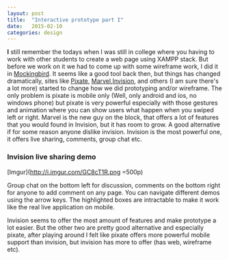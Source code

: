 ```yaml
---
layout: post
title:  "Interactive prototype part I"
date:   2015-02-10
categories: design
---
```


<b>I</b> still remember the todays when I was still in college where you having to work with other students to create a web page using XAMPP stack. But before we work on it we had to come up with some wireframe work, I did it in [Mockingbird](https://gomockingbird.com/). It seems like a good tool back then, but things has changed dramatically, sites like [Pixate](http://www.pixate.com/), [Marvel](https://marvelapp.com/),[Invision](http://www.invisionapp.com/), and others (I am sure there's a lot more) started to change how we did prototyping and/or wireframe. The only problem is pixate is mobile only (Well, only android and ios, no windows phone) but pixate is very powerful especially with those gestures and animation where you can show users what happen when you swiped left or right. Marvel is the new guy on the block, that offers a lot of features that you would found in Invision, but it has room to grow. A good alternative if for some reason anyone dislike invision. Invision is the most powerful one, it offers live sharing, comments, group chat etc.

<h3>Invision live sharing demo</h3>

[Imgur](http://i.imgur.com/GC8cT1R.png =500p)

Group chat on the bottom left for discussion, comments on the bottom right for anyone to add comment on any page. You can navigate different demos using the arrow keys. The highlighted boxes are intractable to make it work like the real live application on mobile.

Invision seems to offer the most amount of features and make prototype a lot easier. But the other two are pretty good alternative and especially pixate, after playing around I felt like pixate offers more powerful mobile support than invision, but invision has more to offer (has web, wireframe etc).
